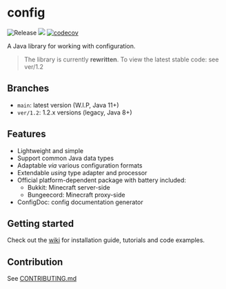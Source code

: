 # config

![Release](https://github.com/anhcraft/config/actions/workflows/maven.yml/badge.svg)
[![](https://jitpack.io/v/anhcraft/config.svg)](https://jitpack.io/#anhcraft/config) [![codecov](https://codecov.io/github/anhcraft/config/graph/badge.svg?token=DJJX0BNFNU)](https://codecov.io/github/anhcraft/config)<br>

A Java library for working with configuration.

> The library is currently **rewritten**. To view the latest stable code: see ver/1.2

## Branches
- `main`: latest version (W.I.P, Java 11+)
- `ver/1.2`: 1.2.x versions (legacy, Java 8+)

## Features
- Lightweight and simple
- Support common Java data types
- Adaptable _via_ various configuration formats
- Extendable _using_ type adapter and processor
- Official platform-dependent package with battery included:
  - Bukkit: Minecraft server-side
  - Bungeecord: Minecraft proxy-side
- ConfigDoc: config documentation generator

## Getting started
Check out the [wiki](https://github.com/anhcraft/config/wiki/) for installation guide, tutorials and code examples.

## Contribution
See [CONTRIBUTING.md](CONTRIBUTING.md)
